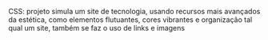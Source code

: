 CSS: projeto simula um site de tecnologia, usando recursos mais avançados da estética, como elementos flutuantes, cores vibrantes e organização tal qual um site, também se faz o uso de links e imagens
